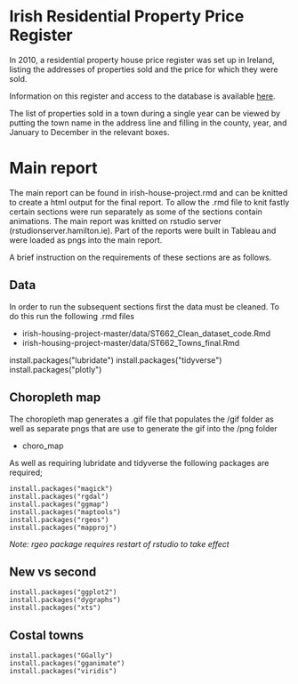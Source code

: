 #  Irish Residential Property Price Register

In 2010, a residential property house price register was set up in Ireland, listing the addresses of properties sold and the price for which they were sold. 

Information on this register and access to the database is available [here](https://www.propertypriceregister.ie/website/npsra/pprweb.nsf/page/ppr-home-en). 

The list of properties sold in a town during a single year can be viewed by putting the town name in the address line and filling in the county, year, and January to December in the relevant boxes.


#  Main report

The main report can be found in irish-house-project.rmd and can be knitted to create a html output for the final report. 
To allow the .rmd file to knit fastly certain sections were run separately as some of the sections contain animations.
The main report was knitted on rstudio server (rstudionserver.hamilton.ie). Part of the reports were built in Tableau and were loaded as pngs into the main report.

A brief instruction on the requirements of these sections are as follows.


## Data

In order to run the subsequent sections first the data must be cleaned. To do this run the following .rmd files

-	irish-housing-project-master/data/ST662_Clean_dataset_code.Rmd
-	irish-housing-project-master/data/ST662_Towns_final.Rmd

install.packages("lubridate")
install.packages("tidyverse")
install.packages("plotly")

## Choropleth map

The choropleth map generates a .gif file that populates the /gif folder as well as separate pngs that are use to generate the gif into the /png folder

- choro_map

As well as requiring lubridate and tidyverse the following packages are required;

```
install.packages("magick")
install.packages("rgdal")
install.packages("ggmap")
install.packages("maptools")
install.packages("rgeos")
install.packages("mapproj")
```

*Note: rgeo package requires restart of rstudio to take effect*


## New vs second

```
install.packages("ggplot2")
install.packages("dygraphs")
install.packages("xts")
```


## Costal towns

```
install.packages("GGally")
install.packages("gganimate")
install.packages("viridis")
```

